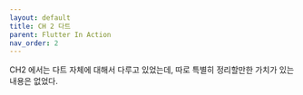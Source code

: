 ```yaml
---
layout: default
title: CH 2 다트
parent: Flutter In Action
nav_order: 2
---
```


CH2 에서는 다트 자체에 대해서 다루고 있었는데, 따로 특별히 정리할만한 가치가 있는 내용은 없었다.
